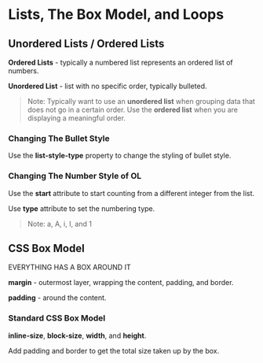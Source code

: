 # Lists, The Box Model, and Loops

## Unordered Lists / Ordered Lists

**Ordered Lists** - typically a 
numbered list represents an ordered list of numbers.

**Unordered List** - list with no specific order, typically bulleted.

> Note: Typically want to use an **unordered list** when grouping data that does not go in a certain order. Use the **ordered list** when you are displaying a meaningful order.

### Changing The Bullet Style

Use the **list-style-type** property to change the styling of bullet style.

### Changing The Number Style of OL

Use the **start** attribute to start counting from a different integer from the list.

Use **type** attribute to set the numbering type.

> Note: a, A, i, I, and 1

## CSS Box Model

EVERYTHING HAS A BOX AROUND IT

**margin** - outermost layer, wrapping the content, padding, and border.

**padding** - around the content.

### Standard CSS Box Model

**inline-size**, **block-size**, **width**, and **height**.

Add padding and border to get the total size taken up by the box.

